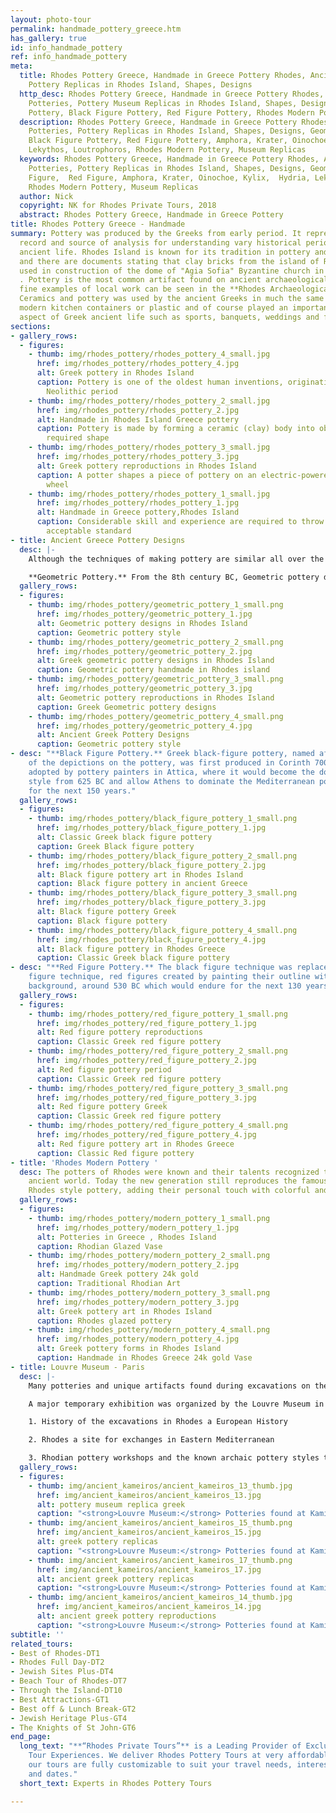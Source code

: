 ```yaml
---
layout: photo-tour
permalink: handmade_pottery_greece.htm
has_gallery: true
id: info_handmade_pottery
ref: info_handmade_pottery
meta:
  title: Rhodes Pottery Greece, Handmade in Greece Pottery Rhodes, Ancient Greek Potteries,
    Pottery Replicas in Rhodes Island, Shapes, Designs
  http_desc: Rhodes Pottery Greece, Handmade in Greece Pottery Rhodes, Ancient Greek
    Potteries, Pottery Museum Replicas in Rhodes Island, Shapes, Designs, Geometric
    Pottery, Black Figure Pottery, Red Figure Pottery, Rhodes Modern Pottery
  description: Rhodes Pottery Greece, Handmade in Greece Pottery Rhodes, Ancient Greek
    Potteries, Pottery Replicas in Rhodes Island, Shapes, Designs, Geometric Pottery,
    Black Figure Pottery, Red Figure Pottery, Amphora, Krater, Oinochoe, Kylix,  Hydria,
    Lekythos, Loutrophoros, Rhodes Modern Pottery, Museum Replicas
  keywords: Rhodes Pottery Greece, Handmade in Greece Pottery Rhodes, Ancient Greek
    Potteries, Pottery Replicas in Rhodes Island, Shapes, Designs, Geometric, Black
    Figure,  Red Figure, Amphora, Krater, Oinochoe, Kylix,  Hydria, Lekythos, Loutrophoros,
    Rhodes Modern Pottery, Museum Replicas
  author: Nick
  copyright: NK for Rhodes Private Tours, 2018
  abstract: Rhodes Pottery Greece, Handmade in Greece Pottery
title: Rhodes Pottery Greece - Handmade
summary: Pottery was produced by the Greeks from early period. It represents an important
  record and source of analysis for understanding vary historical periods of the Greek
  ancient life. Rhodes Island is known for its tradition in pottery and ceramics,
  and there are documents stating that clay bricks from the island of Rhodes were
  used in construction of the dome of "Agia Sofia" Byzantine church in Constantinople
  . Pottery is the most common artifact found on ancient archaeological sites and
  fine examples of local work can be seen in the **Rhodes Archaeological Museum**.
  Ceramics and pottery was used by the ancient Greeks in much the same way we use
  modern kitchen containers or plastic and of course played an important role in every
  aspect of Greek ancient life such as sports, banquets, weddings and funerals.
sections:
- gallery_rows:
  - figures:
    - thumb: img/rhodes_pottery/rhodes_pottery_4_small.jpg
      href: img/rhodes_pottery/rhodes_pottery_4.jpg
      alt: Greek pottery in Rhodes Island
      caption: Pottery is one of the oldest human inventions, originating before the
        Neolithic period
    - thumb: img/rhodes_pottery/rhodes_pottery_2_small.jpg
      href: img/rhodes_pottery/rhodes_pottery_2.jpg
      alt: Handmade in Rhodes Island Greece pottery
      caption: Pottery is made by forming a ceramic (clay) body into objects of a
        required shape
    - thumb: img/rhodes_pottery/rhodes_pottery_3_small.jpg
      href: img/rhodes_pottery/rhodes_pottery_3.jpg
      alt: Greek pottery reproductions in Rhodes Island
      caption: A potter shapes a piece of pottery on an electric-powered potter's
        wheel
    - thumb: img/rhodes_pottery/rhodes_pottery_1_small.jpg
      href: img/rhodes_pottery/rhodes_pottery_1.jpg
      alt: Handmade in Greece pottery,Rhodes Island
      caption: Considerable skill and experience are required to throw pots of an
        acceptable standard
- title: Ancient Greece Pottery Designs
  desc: |-
    Although the techniques of making pottery are similar all over the Greek world, on the east side of the Aegean Sea (Eastern Greek World -- Rhodes Island ) the pottery decoration was based more on the spirals, curvilinear patterns and lively drawing. Replicas of designs produced in those times are still been manufactured today together with new modern designs in a younger generation.

    **Geometric Pottery.** From the 8th century BC, Geometric pottery decoration began to include stylized human figures, birds, and animals with nearly all the surface of the vase covered in bold lines and shapes painted in brown, black and other geometrical decoration (from whence the name of the style).
  gallery_rows:
  - figures:
    - thumb: img/rhodes_pottery/geometric_pottery_1_small.png
      href: img/rhodes_pottery/geometric_pottery_1.jpg
      alt: Geometric pottery designs in Rhodes Island
      caption: Geometric pottery style
    - thumb: img/rhodes_pottery/geometric_pottery_2_small.png
      href: img/rhodes_pottery/geometric_pottery_2.jpg
      alt: Greek geometric pottery designs in Rhodes Island
      caption: Geometric pottery handmade in Rhodes island
    - thumb: img/rhodes_pottery/geometric_pottery_3_small.png
      href: img/rhodes_pottery/geometric_pottery_3.jpg
      alt: Geometric pottery reproductions in Rhodes Island
      caption: Greek Geometric pottery designs
    - thumb: img/rhodes_pottery/geometric_pottery_4_small.png
      href: img/rhodes_pottery/geometric_pottery_4.jpg
      alt: Ancient Greek Pottery Designs
      caption: Geometric pottery style
- desc: "**Black Figure Pottery.** Greek black-figure pottery, named after the color
    of the depictions on the pottery, was first produced in Corinth 700 BC and then
    adopted by pottery painters in Attica, where it would become the dominant decorative
    style from 625 BC and allow Athens to dominate the Mediterranean pottery market
    for the next 150 years."
  gallery_rows:
  - figures:
    - thumb: img/rhodes_pottery/black_figure_pottery_1_small.png
      href: img/rhodes_pottery/black_figure_pottery_1.jpg
      alt: Classic Greek black figure pottery
      caption: Greek Black figure pottery
    - thumb: img/rhodes_pottery/black_figure_pottery_2_small.png
      href: img/rhodes_pottery/black_figure_pottery_2.jpg
      alt: Black figure pottery art in Rhodes Island
      caption: Black figure pottery in ancient Greece
    - thumb: img/rhodes_pottery/black_figure_pottery_3_small.png
      href: img/rhodes_pottery/black_figure_pottery_3.jpg
      alt: Black figure pottery Greek
      caption: Black figure pottery
    - thumb: img/rhodes_pottery/black_figure_pottery_4_small.png
      href: img/rhodes_pottery/black_figure_pottery_4.jpg
      alt: Black figure pottery in Rhodes Greece
      caption: Classic Greek black figure pottery
- desc: "**Red Figure Pottery.** The black figure technique was replaced by the red
    figure technique, red figures created by painting their outline with a black slip
    background, around 530 BC which would endure for the next 130 years."
  gallery_rows:
  - figures:
    - thumb: img/rhodes_pottery/red_figure_pottery_1_small.png
      href: img/rhodes_pottery/red_figure_pottery_1.jpg
      alt: Red figure pottery reproductions
      caption: Classic Greek red figure pottery
    - thumb: img/rhodes_pottery/red_figure_pottery_2_small.png
      href: img/rhodes_pottery/red_figure_pottery_2.jpg
      alt: Red figure pottery period
      caption: Classic Greek red figure pottery
    - thumb: img/rhodes_pottery/red_figure_pottery_3_small.png
      href: img/rhodes_pottery/red_figure_pottery_3.jpg
      alt: Red figure pottery Greek
      caption: Classic Greek red figure pottery
    - thumb: img/rhodes_pottery/red_figure_pottery_4_small.png
      href: img/rhodes_pottery/red_figure_pottery_4.jpg
      alt: Red figure pottery art in Rhodes Greece
      caption: Classic Red figure pottery
- title: 'Rhodes Modern Pottery '
  desc: The potters of Rhodes were known and their talents recognized throughout the
    ancient world. Today the new generation still reproduces the famous traditional
    Rhodes style pottery, adding their personal touch with colorful and modern designs.
  gallery_rows:
  - figures:
    - thumb: img/rhodes_pottery/modern_pottery_1_small.png
      href: img/rhodes_pottery/modern_pottery_1.jpg
      alt: Potteries in Greece , Rhodes Island
      caption: Rhodian Glazed Vase
    - thumb: img/rhodes_pottery/modern_pottery_2_small.png
      href: img/rhodes_pottery/modern_pottery_2.jpg
      alt: Handmade Greek pottery 24k gold
      caption: Traditional Rhodian Art
    - thumb: img/rhodes_pottery/modern_pottery_3_small.png
      href: img/rhodes_pottery/modern_pottery_3.jpg
      alt: Greek pottery art in Rhodes Island
      caption: Rhodes glazed pottery
    - thumb: img/rhodes_pottery/modern_pottery_4_small.png
      href: img/rhodes_pottery/modern_pottery_4.jpg
      alt: Greek pottery forms in Rhodes Island
      caption: Handmade in Rhodes Greece 24k gold Vase
- title: Louvre Museum - Paris
  desc: |-
    Many potteries and unique artifacts found during excavations on the island of Rhodes (from the 19th century until today) great samples of the ancient Rhodian art.  Most of them are now scattered in different **European museums** such as the **British Museum**, the **Louvre Museum**, the **National Museum of Denmark** and the **National Museums in Berlin**.

    A major temporary exhibition was organized by the Louvre Museum in Paris from October 15 / 2014 to March 10 / 2015 and was dedicated...

    1. History of the excavations in Rhodes a European History

    2. Rhodes a site for exchanges in Eastern Mediterranean

    3. Rhodian pottery workshops and the known archaic pottery styles those were developed on the island
  gallery_rows:
  - figures:
    - thumb: img/ancient_kameiros/ancient_kameiros_13_thumb.jpg
      href: img/ancient_kameiros/ancient_kameiros_13.jpg
      alt: pottery museum replica greek
      caption: "<strong>Louvre Museum:</strong> Potteries found at Kamiros"
    - thumb: img/ancient_kameiros/ancient_kameiros_15_thumb.png
      href: img/ancient_kameiros/ancient_kameiros_15.jpg
      alt: greek pottery replicas
      caption: "<strong>Louvre Museum:</strong> Potteries found at Kamiros"
    - thumb: img/ancient_kameiros/ancient_kameiros_17_thumb.png
      href: img/ancient_kameiros/ancient_kameiros_17.jpg
      alt: ancient greek pottery replicas
      caption: "<strong>Louvre Museum:</strong> Potteries found at Kamiros"
    - thumb: img/ancient_kameiros/ancient_kameiros_14_thumb.jpg
      href: img/ancient_kameiros/ancient_kameiros_14.jpg
      alt: ancient greek pottery reproductions
      caption: "<strong>Louvre Museum:</strong> Potteries found at Kamiros"
subtitle: ''
related_tours:
- Best of Rhodes-DT1
- Rhodes Full Day-DT2
- Jewish Sites Plus-DT4
- Beach Tour of Rhodes-DT7
- Through the Island-DT10
- Best Attractions-GT1
- Best off & Lunch Break-GT2
- Jewish Heritage Plus-GT4
- The Knights of St John-GT6
end_page:
  long_text: "**“Rhodes Private Tours”** is a Leading Provider of Exclusive and Personalized
    Tour Experiences. We deliver Rhodes Pottery Tours at very affordable rates. All
    our tours are fully customizable to suit your travel needs, interests, schedules,
    and dates."
  short_text: Experts in Rhodes Pottery Tours

---
```

